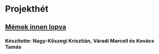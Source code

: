 # Projekthét

## [Mémek innen lopva](https://www.instagram.com/kando_meme/)

### Készítette: Nagy-Kőszegi Krisztián, Váradi Marcell és Kovács Tamás
